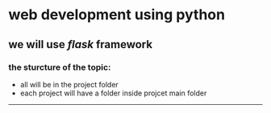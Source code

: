# web development using python

## we will use *flask* framework

### the sturcture of the topic:

* all will be in the project folder
* each project will have a folder inside projcet main folder 
--------------------------------------
